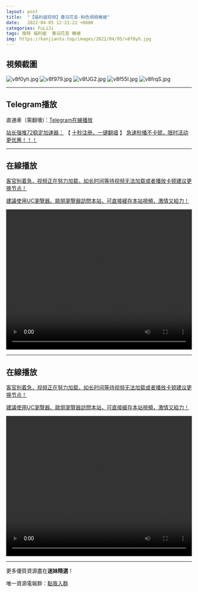 ```yaml
---
layout: post
title:  "【福利姬视频】春汨花音-粉色绸缎睡裙"
date:   2022-04-05 12:21:22 +0800
categories: FuLiJi
tags: 推特 福利姬  春汨花音 睡裙
img: https://kanjiantu.top/images/2022/04/05/v8f0yh.jpg
---
```



## 視頻截圖

![v8f0yh.jpg](https://kanjiantu.top/images/2022/04/05/v8f0yh.jpg)
![v8f979.jpg](https://kanjiantu.top/images/2022/04/05/v8f979.jpg)
![v8fJG2.jpg](https://kanjiantu.top/images/2022/04/05/v8fJG2.jpg)
![v8f55I.jpg](https://kanjiantu.top/images/2022/04/05/v8f55I.jpg)
![v8frqS.jpg](https://kanjiantu.top/images/2022/04/05/v8frqS.jpg)

* * *
## Telegram播放

直通車（需翻墻)：[Telegram在線播放](https://t.me/mimeijingxuan/458)

<u>站长强推72稳定加速器：</u> 【 [十秒注册、一键翻墙](https://72vpn.xyz/#/register?code=mimei) 】
<u>  急速秒播不卡顿，限时活动更优惠！！！</u>
* * *
## 在線播放
<u>客官别着急，视频正在努力加载，如长时间等待视频无法加载或者播放卡顿建议更换节点！</u>

<u>建議使用UC瀏覽器、歐朋瀏覽器訪問本站，可直接緩存本站視頻，激情又給力！</u>
<center><video src="https://cdn.publer.io/uploads/videos/624b116ddb2797101667517b/516f27c79d496d754e8e3a814f3752e3.mp4" width="100%" height="380px" controls="controls"></video></center>

* * *
## 在線播放
<u>客官别着急，视频正在努力加载，如长时间等待视频无法加载或者播放卡顿建议更换节点！</u>

<u>建議使用UC瀏覽器、歐朋瀏覽器訪問本站，可直接緩存本站視頻，激情又給力！</u>
<center><video src="https://cdn.publer.io/uploads/videos/624b1423db2797129f4a6298/53668c01dffd1b743cae1e087f15dd7a.mp4" width="100%" height="380px" controls="controls"></video></center>

* * *
更多優質資源盡在**迷妹精選**！

唯一資源電報群：[點我入群](https://t.me/mimeijingxuan)


